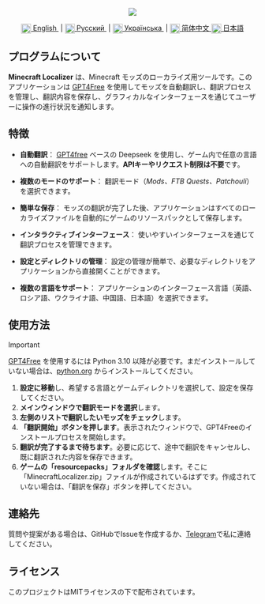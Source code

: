 <p align="center">
  <img src="https://github.com/user-attachments/assets/70cb660d-a150-4290-9885-98c08bd1bd1b">
</p>

<div align="center">
  <a href="README.md">
    <img align="center" src="https://github.com/user-attachments/assets/67f5ef5e-09f2-47a4-a3a4-2fd527d6bd02" width="20">
    English
  </a> &nbsp;|
  <a href="README.ru.md">
    <img align="center" src="https://github.com/user-attachments/assets/bdf8afb3-d027-4a28-8f0c-3ee25fcedd56" width="20">
    Русский
  </a> &nbsp;|
  <a href="README.uk.md">
    <img align="center" src="https://github.com/user-attachments/assets/6734f63d-1d28-46ce-9732-790055d5a54a" width="20">
    Українська
  </a> &nbsp;| 
  <a href="README.zh.md">
    <img align="center" src="https://github.com/user-attachments/assets/86d69702-c489-44c1-902a-520b43a92853" width="20">
    简体中文
  </a>
  <a href="README.jp.md">
    <img align="center" src="https://github.com/user-attachments/assets/314ff7c7-4b34-4797-b088-db49ce38a991" width="20">
    日本語
  </a>
</div>

## プログラムについて
**Minecraft Localizer** は、Minecraft モッズのローカライズ用ツールです。このアプリケーションは [GPT4Free](https://github.com/xtekky/gpt4free/) を使用してモッズを自動翻訳し、翻訳プロセスを管理し、翻訳内容を保存し、グラフィカルなインターフェースを通じてユーザーに操作の進行状況を通知します。

## 特徴
- **自動翻訳**： [GPT4free](https://github.com/xtekky/gpt4free/) ベースの Deepseek を使用し、ゲーム内で任意の言語への自動翻訳をサポートします。**APIキーやリクエスト制限は不要**です。

- **複数のモードのサポート**： 翻訳モード（*Mods、FTB Quests、Patchouli*）を選択できます。

- **簡単な保存**： モッズの翻訳が完了した後、アプリケーションはすべてのローカライズファイルを自動的にゲームのリソースパックとして保存します。

- **インタラクティブインターフェース**： 使いやすいインターフェースを通じて翻訳プロセスを管理できます。

- **設定とディレクトリの管理**： 設定の管理が簡単で、必要なディレクトリをアプリケーションから直接開くことができます。

- **複数の言語をサポート**： アプリケーションのインターフェース言語（英語、ロシア語、ウクライナ語、中国語、日本語）を選択できます。

## 使用方法
> [!IMPORTANT]
> [GPT4Free](https://github.com/xtekky/gpt4free/) を使用するには Python 3.10 以降が必要です。まだインストールしていない場合は、[python.org](https://www.python.org/downloads/) からインストールしてください。

1. **設定に移動**し、希望する言語とゲームディレクトリを選択して、設定を保存してください。
2. **メインウィンドウで翻訳モードを選択**します。
3. **左側のリストで翻訳したいモッズをチェック**します。
4. **「翻訳開始」ボタンを押します**。表示されたウィンドウで、GPT4Freeのインストールプロセスを開始します。
5. **翻訳が完了するまで待ちます**。必要に応じて、途中で翻訳をキャンセルし、既に翻訳された内容を保存できます。
6. **ゲームの「resourcepacks」フォルダを確認**します。そこに「MinecraftLocalizer.zip」ファイルが作成されているはずです。作成されていない場合は、「翻訳を保存」ボタンを押してください。

## 連絡先
質問や提案がある場合は、GitHubでIssueを作成するか、[Telegram](https://t.me/AlexBetekhtin)で私に連絡してください。

## ライセンス
このプロジェクトはMITライセンスの下で配布されています。
